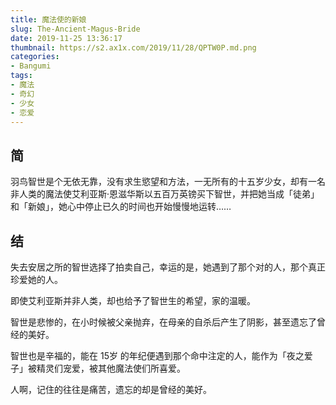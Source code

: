 ```yaml
---
title: 魔法使的新娘
slug: The-Ancient-Magus-Bride
date: 2019-11-25 13:36:17
thumbnail: https://s2.ax1x.com/2019/11/28/QPTW0P.md.png
categories:
- Bangumi
tags:
- 魔法
- 奇幻
- 少女
- 恋爱
---
```


## 简

羽鸟智世是个无依无靠，没有求生慾望和方法，一无所有的十五岁少女，却有一名非人类的魔法使艾利亚斯·恩滋华斯以五百万英镑买下智世，并把她当成「徒弟」和「新娘」，她心中停止已久的时间也开始慢慢地运转……

## 结

失去安居之所的智世选择了拍卖自己，幸运的是，她遇到了那个对的人，那个真正珍爱她的人。

即使艾利亚斯并非人类，却也给予了智世生的希望，家的温暖。

智世是悲惨的，在小时候被父亲抛弃，在母亲的自杀后产生了阴影，甚至遗忘了曾经的美好。

智世也是辛福的，能在 15岁 的年纪便遇到那个命中注定的人，能作为「夜之爱子」被精灵们宠爱，被其他魔法使们所喜爱。

人啊，记住的往往是痛苦，遗忘的却是曾经的美好。
